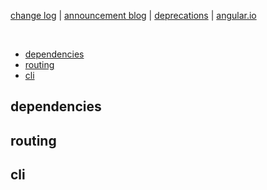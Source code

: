 
[change log](https://blog.angular.io/version-8-of-angular-smaller-bundles-cli-apis-and-alignment-with-the-ecosystem-af0261112a27) |
[announcement blog](https://blog.angular.io/version-9-of-angular-now-available-project-ivy-has-arrived-23c97b63cfa3) |
[deprecations](https://v9.angular.io/guide/deprecations) |
[angular.io](https://v9.angular.io/docs)

<br>

* [dependencies](#dependencies)
* [routing](#routing)
* [cli](#cli)


## dependencies



## routing


## cli
